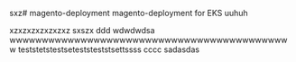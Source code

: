 sxz# magento-deployment
magento-deployment for EKS
uuhuh

xzxzxzxzxzxzxz
sxszx
ddd
wdwdwdsa
wwwwwwwwwwwwwwwwwwwwwwwwwwwwwwwwwwwwwwwwwwww
teststetstestseteststeststsettssss
cccc
sadasdas
